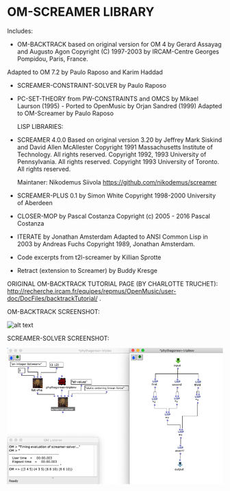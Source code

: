 # OM-SCREAMER LIBRARY

Includes:

* OM-BACKTRACK based on original version for OM 4
   by Gerard Assayag and Augusto Agon
   Copyright (C) 1997-2003 by IRCAM-Centre Georges Pompidou, Paris, France.
	   
Adapted to OM 7.2 by Paulo Raposo and Karim Haddad

* SCREAMER-CONSTRAINT-SOLVER by Paulo Raposo

* PC-SET-THEORY from PW-CONSTRAINTS and OMCS 
  by Mikael Laurson (1995) - Ported to OpenMusic by Orjan Sandred (1999)
  Adapted to OM-Screamer by Paulo Raposo  
	   
  LISP LIBRARIES:
 
* SCREAMER 4.0.0
  Based on original version 3.20 by Jeffrey Mark Siskind and David Allen McAllester
  Copyright 1991 Massachusetts Institute of Technology. All rights reserved.
  Copyright 1992, 1993 University of Pennsylvania. All rights reserved.
  Copyright 1993 University of Toronto. All rights reserved.
    
  Maintaner: Nikodemus Siivola <https://github.com/nikodemus/screamer>
  
* SCREAMER-PLUS 0.1 by Simon White
  Copyright 1998-2000 University of Aberdeen 
  
* CLOSER-MOP by Pascal Costanza 
  Copyright (c) 2005 - 2016 Pascal Costanza
	  
* ITERATE by Jonathan Amsterdam
  Adapted to ANSI Common Lisp in 2003 by Andreas Fuchs
  Copyright 1989, Jonathan Amsterdam.

* Code excerpts from t2l-screamer by Killian Sprotte

* Retract (extension to Screamer) by Buddy Kresge 


ORIGINAL OM-BACKTRACK TUTORIAL PAGE (BY CHARLOTTE TRUCHET): http://recherche.ircam.fr/equipes/repmus/OpenMusic/user-doc/DocFiles/backtrackTutorial/ .

OM-BACKTRACK SCREENSHOT:

![alt text](https://github.com/PHRaposo/OM-Screamer/blob/main/screenshot.png?raw=true)

SCREAMER-SOLVER SCREENSHOT:

![alt text](https://github.com/PHRaposo/OM-Screamer/blob/main/screenshot2.png?raw=true)


